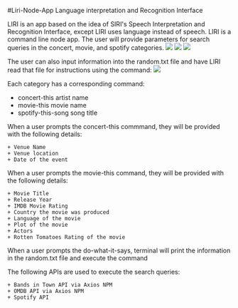 #Liri-Node-App
Language interpretation and Recognition Interface

LIRI is an app based on the idea of SIRI's Speech Interpretation and Recognition Interface, except LIRI uses language instead of speech. LIRI is a command line node app. The user will provide parameters for search queries in the concert, movie, and spotify categories.
    ![](concert_this_command_GIF.gif)
    ![](movie_this_command_GIF.gif)
    ![](Spotify_this_song_GIF.gif)

The user can also input information into the random.txt file and have LIRI read that file for instructions using the command: 
    ![](Do_what_it_says_GIF.gif)

Each category has a corresponding command: 

+ concert-this artist name
+ movie-this movie name
+ spotify-this-song song title

When a user prompts the concert-this commmand, they will be provided with the following details:

    + Venue Name
    + Venue location
    + Date of the event

When a user prompts the movie-this command, they will be provided with the following details:

    + Movie Title
    + Release Year
    + IMDB Movie Rating
    + Country the movie was produced
    + Language of the movie
    + Plot of the movie
    + Actors
    + Rotten Tomatoes Rating of the movie

When a user prompts the do-what-it-says, terminal will print the information in the random.txt file and execute the command

The following APIs are used to execute the search queries: 

    + Bands in Town API via Axios NPM
    + OMDB API via Axios NPM 
    + Spotify API 
    
